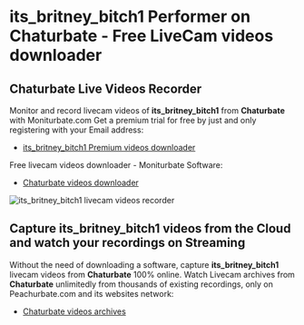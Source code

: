 # its_britney_bitch1 Performer on Chaturbate - Free LiveCam videos downloader

## Chaturbate Live Videos Recorder

Monitor and record livecam videos of **its_britney_bitch1** from **Chaturbate** with Moniturbate.com
Get a premium trial for free by just and only registering with your Email address:
* [its_britney_bitch1 Premium videos downloader](https://moniturbate.com/request-demo-licence-key.html)

Free livecam videos downloader - Moniturbate Software:
* [Chaturbate videos downloader](https://moniturbate.com/moniturbate-download-software.html)

![its_britney_bitch1 livecam videos recorder](https://peachurnet.com/templates/moniturbate-software.png)


## Capture its_britney_bitch1 videos from the Cloud and watch your recordings on Streaming

Without the need of downloading a software, capture **its_britney_bitch1** livecam videos from **Chaturbate** 100% online.
Watch Livecam archives from **Chaturbate** unlimitedly from thousands of existing recordings, only on Peachurbate.com and its websites network:
* [Chaturbate videos archives](https://peachurnet.com/)